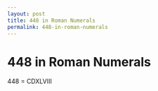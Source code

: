 ```yaml
---
layout: post
title: 448 in Roman Numerals
permalink: 448-in-roman-numerals
---
```


# 448 in Roman Numerals

448 = CDXLVIII
